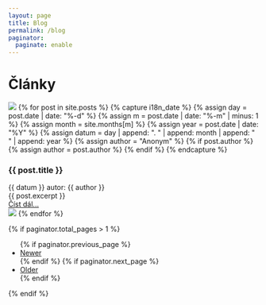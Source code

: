 ```yaml
---
layout: page
title: Blog
permalink: /blog
paginator:
  paginate: enable
---
```


# Články

<img class="stroke-red-400" src="{% link /assets/img/separator.svg %}"/>
{% for post in site.posts %}
  {% capture i18n_date %}
  {% assign day = post.date | date: "%-d" %}
  {% assign m = post.date | date: "%-m" | minus: 1 %}
  {% assign month = site.months[m] %}
  {% assign year = post.date | date: "%Y" %}
  {% assign datum = day | append: ". " | append: month | append: " " | append: year %}
  {% assign author = "Anonym" %}
  {% if post.author %}
  {% assign author = post.author %}
  {% endif %}
  {% endcapture %}


<div class="card">
<h3 class="title">{{ post.title }}</h3>
  <div class="flex w-full text-gray-500 justify-between">
    <span class="date">{{ datum }}</span>
    <span class="author text-right">autor: {{ author }}</span>
  </div>
<div class="perex">{{ post.excerpt }}</div>
<div class="more"><a href="{{ post.url }}">Číst dál...</a>
</div>
<img src="{% link /assets/img/separator.svg %}"/>
{% endfor %}


{% if paginator.total_pages > 1 %}
<ul>
  {% if paginator.previous_page %}
  <li>
    <a href="{{ paginator.previous_page_path | prepend: site.baseurl }}">Newer</a>
  </li>
  {% endif %}
  {% if paginator.next_page %}
  <li>
    <a href="{{ paginator.next_page_path | prepend: site.baseurl }}">Older</a>
  </li>
  {% endif %}
</ul>
{% endif %}